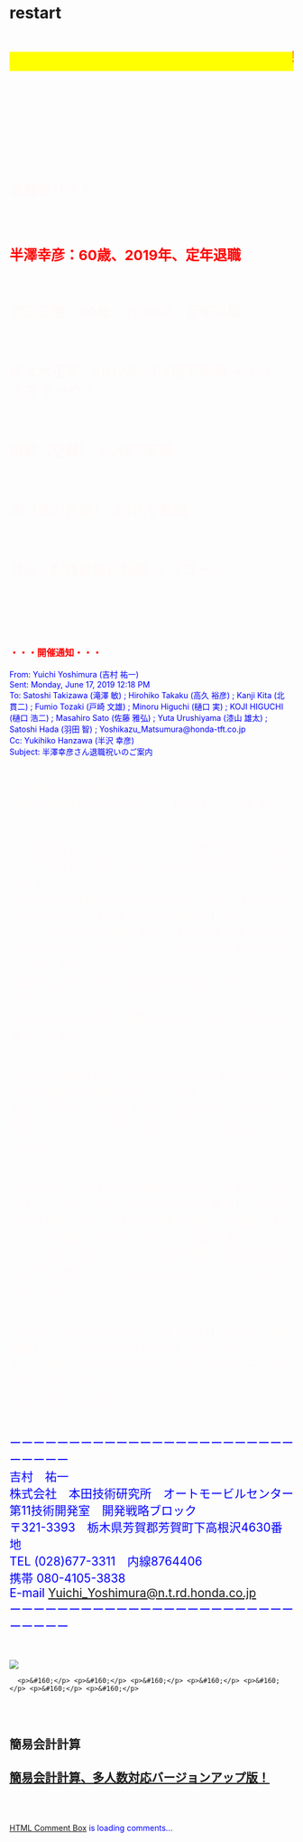 # restart
<html lang="ja">
 <head>
 <meta charset="UTF-8">
 <meta http-equiv="X-UA-Compatible" content="IE=EmulateIE10" />
 <title>再スタート</title>

<style type="text/css">
 p {
color: #fffafa;
font-size: 1.5em;
 }
 
<!--
 .red {color:#ff0000;}
 .grey {color:#ffffff; background:#999999;}
 .snow {color:#fffafa;}
 .yellow {color:#ff0000; background:#ffff00;}
 .blue {color:#0000ff;}
 .white {color:#ffffff; blinking;}
 .waku {border:2px dotted #99cc66;
　　　　　　line-height: 200%;
　　　　　　padding: 10px;}
 -->
 
 main {
background-color: rgba(255, 255, 255, 0.3);
}
 

/* 点滅 */
@keyframes blink {
  75% { opacity: 0.0; }
}
@-webkit-keyframes blink {
  75% { opacity: 0.0; }
}
#some-element {
  animation: blink 1s step-end infinite;
  -webkit-animation: blink 1s step-end infinite;
}

#wrap {background:none} /*PC用の背景はオフ*/
body::before {
  content:"";
  display:block;
  position:fixed;
  top:0;
  left:0;
  z-index:-1;
  width:100%;
  height:100vh;
  background:url(https://torokoid.github.io/mahoroba/96.JPG) center/cover no-repeat; /*fixedをトル！*/
  -webkit-background-size:cover;/*Android4*/
  }

@media	screen and (min-width: 540px),
	screen and (orientation: landscape) {
   p.note { display: none; }
}

</style>

</head>


<body onload="alert('長い間、お疲れ様でした！')" onunload="alert('再会の時まで、元気でお過ごしくださいませ〜(^o^)/')">
<p class="note">
  モバイル端末をお使いの場合は、画面を横向きにすると
  より見やすくご覧頂けます。
</p>

<h1><span class="yellow"><marquee behavior="left">!!! 1983年_HGT_7K配属者、定年退職祝いの記録 !!!</marquee></span></h1>
<p align="right"><marquee direction="right" scrollamount="20" width="30%">(^_^)/~hada</marquee></p>


<!-- ヘッダ -->
 <header>
 <!--
 <h2><span class="white"><strong><p>夏季休暇を利用して<a href="#" class="p">毎年<span><img src="https://torokoid.github.io/mahoroba/409.JPG" alt="毎年、"></span></a>お泊り会！</p></strong></span></h2>-->
 </header>
<!--
<p><span class="white"><strong> <p><a href="#" class="p">歴代の記録、<span><img src="https://torokoid.github.io/mahoroba/0216.JPG" alt="歴代の記録、"></span></a>年代のクリックで飛びます。<br/>戻るにはブラウザの戻るボタンで！ </p></strong></span></p>
<div style="background: url(https://torokoid.github.io/mahoroba/454.JPG) no-repeat top center; background-size:contain;">
<h1><span style="color:#ff0000; background-color:rgb(0,255,255,0.1)"><marquee behavior="alternate">
 <a href="https://torokoid.github.io/mahoroba_2018/">______2018年の記録</a> </marquee></span></h1>
<h1><span style="color:#ff0000; background-color:rgb(0,255,255,0.1)"><marquee behavior="alternate">
 <a href="https://torokoid.github.io/mahoroba_2017/">_____2017年の記録</a> </marquee></span></h1>
<h1><span style="color:#ff0000; background-color:rgb(0,255,255,0.1)"><marquee behavior="alternate">
 <a href="https://torokoid.github.io/mahoroba_2016/">____2016年の記録</a> </marquee></span></h1>
<h1><span style="color:#ff0000; background-color:rgb(0,255,255,0.1)"><marquee behavior="alternate">
 <a href="https://torokoid.github.io/mahoroba_2015/">___2015年の記録</a> </marquee></span></h1>
<h1><span style="color:#ff0000; background-color:rgb(0,255,255,0.1)"><marquee behavior="alternate">
 <a href="https://torokoid.github.io/mahoroba_2014/">__2014年の記録</a> </marquee></span></h1>
<h1><span style="color:#ff0000; background-color:rgb(0,255,255,0.1)"><marquee behavior="alternate">
 <a href="https://torokoid.github.io/mahoroba_2013/">_2013年の記録</a> </marquee></span></h1>
<h1><span style="color:#ff0000; background-color:rgb(0,255,255,0.1)"><marquee behavior="alternate">
 <a href="https://torokoid.github.io/mahoroba_2012/">2012年の記録</a> </marquee></span></h1>
<p>&#160;</p>
<p><h1><span style="color:#ff0000; background-color:rgb(0,255,255,0.5);"><marquee behavior="alternate"><a href="https://opa.cig2.imagegateway.net/s/cp/GtrPJYyVR4E" target="_blank">【番外編】2005(H17)年鮎パーティー</a> </marquee></span></h1></p>
<br/>
   <p>スタートは宇都宮駅、西口の川で鮎焼きしたのが始まりでした。2004年でしたか？</p>
<p>&#160;</p>

<p>宿泊予約は<a href="#" class="p">ム～さん<span><img src="https://torokoid.github.io/mahoroba/0240.JPG" alt="ム～さん"></span></a>のご尽力！
   <br/>
<a href="#" class="p">ス～さん、<span><img src="https://torokoid.github.io/mahoroba/6645.JPG" alt="ス～さん、"></span></a>いつも遠くからの運転、お気をつけて！</p>
      <h2> 
      <span class="blue"><strong><marquee behavior="alternate"> <a href="https://torokoid.github.io/mahoroba/181.JPG">毎年集まれることに感謝(^^)/ ← クリック！</a></marquee></strong></span></h2>
-->
      <p>&#160;</p> <p>&#160;</p>
  <h3>
      <p>退職者リスト</p><br>
<span class="blink"><font color="red">
	<h2>半澤幸彦：60歳、2019年、定年退職</h2></font></span><br>
      <p>渡辺正樹：60歳、2018年、定年退職</p><br>
      <p>佐々木正美：2012年、53歳で転職 → テイ・エス テック？</p><br>
      <p>紺野（空調）：20代で転職</p><br>
      <p>森（動力性能）：20代で転職</p><br>
      <p>前田：配属直後に転職 → ワコール</p><br>
  </h3>
 <br><br>
<main>
	<font color="red"><h3>・・・開催通知・・・</h3></font>
	 <font color="blue">	
From: Yuichi Yoshimura (吉村 祐一) <br>
Sent: Monday, June 17, 2019 12:18 PM<br>
To: Satoshi Takizawa (滝澤 敏) <satoshi_takizawa@n.t.rd.honda.co.jp>; Hirohiko Takaku (高久 裕彦) <hirohiko_takaku@n.t.rd.honda.co.jp>; Kanji Kita (北 貫二) <kanji_kita@n.t.rd.honda.co.jp>; Fumio Tozaki (戸崎 文雄) <fumio_tozaki@n.t.rd.honda.co.jp>; Minoru Higuchi (樋口 実) <minoru_higuchi@n.t.rd.honda.co.jp>; KOJI HIGUCHI (樋口 浩二) <koji_higuchi@hm.honda.co.jp>; Masahiro Sato (佐藤 雅弘) <masahiro_sato@n.t.rd.honda.co.jp>; Yuta Urushiyama (漆山 雄太) <yuta_urushiyama@n.t.rd.honda.co.jp>; Satoshi Hada (羽田 智) <satoshi_hada@n.t.rd.honda.co.jp>; Yoshikazu_Matsumura@honda-tft.co.jp<br>
Cc: Yukihiko Hanzawa (半沢 幸彦) <yukihiko_hanzawa@n.t.rd.honda.co.jp><br>
Subject: 半澤幸彦さん退職祝いのご案内<br><br>

1983年HGT7研配属の皆さんへ<br>
HGT11G開戦BLの吉村です、ご無沙汰しています。<br><br>

さて同期入社メンバーもそろそろ還暦を迎える方もおり、定年延長、退職、それぞれの道を選択していると思います。<br>
11G2BLの半澤幸彦さんにおかれましては、本年9月の誕生月をもって退職する道を選ばれました。<br>
そこでこれまでの活躍を称え、また今後の第二の人生での活躍を祈り、同期メンバーでの壮行会を企画しようと思います。<br>
僭越ではありますが、私が幹事を努めさせていただきます。<br>
ちなみに私は7月末で還暦を迎えますが、1年延長を申告しています。<br><br>

壮行会の日時はちょっと先ですが、8月30日(金)、場所は宇都宮駅近辺を予定しています。<br>
参加いただける方は本メールの投票ボタンをポチっと押していただきたく思います。もちろん返信メールでも結構です。<br><br>

余談ですが、半澤さんは退職にあたり、ファイナンシャルプランナーさんと数多くの相談を実施し、退職後の生活資金について綿密な計画を立案した模様です。<br>
これから退職する我々のために、有益な話をしていただけるものと期待します。金融庁試算の老後生活資金2000万円要についても真偽を語っていただけるものと思います。<br><br>

ちなみに、おいおい待てよ、半澤だけじゃないよ俺も退職だよ、という方がいれば申し出ください。<br>
また、都合により不参加となる方は、返信メールで近況を一報ください。<br>
以上よろしくお願いします。<br><br>

ーーーーーーーーーーーーーーーーーーーーーーーーーーーーー<br>
吉村　祐一<br>
株式会社　本田技術研究所　オートモービルセンター<br>
第11技術開発室　開発戦略ブロック<br>
〒321-3393　栃木県芳賀郡芳賀町下高根沢4630番地<br>
TEL (028)677-3311　内線8764406<br>
携帯 080-4105-3838<br>
E-mail Yuichi_Yoshimura@n.t.rd.honda.co.jp<br>
ーーーーーーーーーーーーーーーーーーーーーーーーーーーーー<br><br>
</font>
</main>
 
 <img src="https://peyng.github.io/restart/キャプチャ.JPG">
 
      <p>&#160;</p> <p>&#160;</p> <p>&#160;</p> <p>&#160;</p> <p>&#160;</p> <p>&#160;</p> <p>&#160;</p>
 <!--     <section>
<h2>おまけ、宇都宮とさいたまの天気予報（ときどき上下が入れ替わるので注意！）</h2>
<div class="mamewaza_weather"><div><div class="mamewaza_weather_exp"><span class="mamewaza_assembled">assembled by <a href="http://mamewaza.com/tools/" target="_blank" rel="nofollow">まめわざ</a></span></div></div></div><script type="text/javascript" src="https://mamewaza.net/weather.js?151209"></script><script type="text/javascript">mamewaza_weather({layout:"horizontal",when:"7days",explanation:true,region:"110010",style:"div.mamewaza_weather > div{background-color:#66ff99;}div.mamewaza_weather th,div.mamewaza_weather td,div.mamewaza_weather div.mamewaza_weather_exp{padding:10px;}div.mamewaza_weather > div{padding:10px;font-size:14px;}div.mamewaza_weather th,div.mamewaza_weather td{border:none;border-bottom:1px dashed #eeeeee;}div.mamewaza_weather,div.mamewaza_weather a{color:#000;}div.mamewaza_weather span.mamewaza_weather_icon{color:inherit;font-size:36px;text-shadow:none;}div.mamewaza_weather div.mamewaza_weather_exp,div.mamewaza_weather div.mamewaza_weather_exp a{color:#000000;font-size:12px;}div.mamewaza_weather td.mamewaza_weather_sat,div.mamewaza_weather td.mamewaza_weather_sat span.mamewaza_weather_icon{color:#00f;}div.mamewaza_weather td.mamewaza_weather_sun,div.mamewaza_weather td.mamewaza_weather_sun span.mamewaza_weather_icon{color:#f00;}",css:"div.mamewaza_weather > div{background-color:#66ff99;}div.mamewaza_weather th,div.mamewaza_weather td,div.mamewaza_weather div.mamewaza_weather_exp{padding:10px;}div.mamewaza_weather > div{padding:10px;font-size:14px;}div.mamewaza_weather th,div.mamewaza_weather td{border:none;border-bottom:1px dashed #eeeeee;}div.mamewaza_weather,div.mamewaza_weather a{color:#000;}div.mamewaza_weather span.mamewaza_weather_icon{color:inherit;font-size:36px;text-shadow:none;}div.mamewaza_weather div.mamewaza_weather_exp,div.mamewaza_weather div.mamewaza_weather_exp a{color:#000000;font-size:12px;}div.mamewaza_weather td.mamewaza_weather_sat,div.mamewaza_weather td.mamewaza_weather_sat span.mamewaza_weather_icon{color:#00f;}div.mamewaza_weather td.mamewaza_weather_sun,div.mamewaza_weather td.mamewaza_weather_sun span.mamewaza_weather_icon{color:#f00;}"})</script> 
 
<div class="mamewaza_weather"><div><div class="mamewaza_weather_exp"><span class="mamewaza_assembled">assembled by <a href="http://mamewaza.com/tools/" target="_blank" rel="nofollow">まめわざ</a></span></div></div></div><script type="text/javascript" src="https://mamewaza.net/weather.js?151209"></script><script type="text/javascript">mamewaza_weather({layout:"horizontal",when:"7days",explanation:true,region:"090010",style:"div.mamewaza_weather > div{background-color:#00ff99;background-image:-webkit-gradient(linear,left top,left bottom,from(rgba(255,255,255,0.7)),to(rgba(255,255,255,0)));background-image:-webkit-linear-gradient(top,rgba(255,255,255,0.7),rgba(255,255,255,0));background-image:linear-gradient(to bottom,rgba(255,255,255,0.7),rgba(255,255,255,0));background-position:0 0;background-repeat:repeat;background-size:auto auto;}div.mamewaza_weather th,div.mamewaza_weather td,div.mamewaza_weather div.mamewaza_weather_exp{padding:10px;}div.mamewaza_weather > div{padding:10px;border:4px solid #00ff99;border-image:url('data:image/svg+xml,%3C%3Fxml%20version%3D%221.0%22%20encoding%3D%22utf-8%22%3F%3E%0A%3Csvg%20viewBox%3D%220%200%2032%2032%22%20version%3D%221.1%22%20xmlns%3D%22http%3A%2F%2Fwww.w3.org%2F2000%2Fsvg%22%20width%3D%2232px%22%20height%3D%2232px%22%3E%0A%3Cpath%20d%3D%22M%2016%2028%20C%2020.5034%2028%2024.657%2029.4884%2028%2032%20C%2028%2029.7908%2029.7908%2028%2032%2028%20C%2029.4884%2024.657%2028%2020.5034%2028%2016%20C%2028%2011.4966%2029.4884%207.343%2032%204%20C%2029.7908%204%2028%202.2092%2028%200%20C%2024.657%202.5116%2020.5034%204%2016%204%20C%2011.4966%204%207.343%202.5116%204%200%20C%204%202.2092%202.2092%204%200%204%20C%202.5116%207.343%204%2011.4966%204%2016%20C%204%2020.5034%202.5116%2024.657%200%2028%20C%202.2092%2028%204%2029.7908%204%2032%20C%207.343%2029.4884%2011.4966%2028%2016%2028%20Z%22%20fill%3D%22%2300ff99%22%2F%3E%0A%3C%2Fsvg%3E') 4/1/1 round;font-size:14px;}div.mamewaza_weather th,div.mamewaza_weather td{border:none;border-bottom:1px dashed #0099ff;}div.mamewaza_weather,div.mamewaza_weather a{color:#0066ff;}div.mamewaza_weather span.mamewaza_weather_icon{color:#3366ff;font-size:36px;text-shadow:#ffffff 0 0 1px,#ffffff 0 0 1px,#ffffff 0 0 1px,#ffffff 0 0 1px,#ffffff 0 0 1px,#ffffff 0 0 2px,#ffffff 0 0 2px,#ffffff 0 0 2px,#ffffff 0 0 2px,#ffffff 0 0 2px,#3366ff 0 0 3px,#3366ff 0 0 3px,#3366ff 0 0 3px,#3366ff 0 0 3px,#3366ff 0 0 3px,#3366ff 0 0 3px,#3366ff 0 0 3px,#3366ff 0 0 3px,#3366ff 0 0 3px,#3366ff 0 0 3px;}div.mamewaza_weather div.mamewaza_weather_exp,div.mamewaza_weather div.mamewaza_weather_exp a{color:#000000;font-size:12px;}div.mamewaza_weather td.mamewaza_weather_sat,div.mamewaza_weather td.mamewaza_weather_sat span.mamewaza_weather_icon{color:#ff6600;}div.mamewaza_weather td.mamewaza_weather_sun,div.mamewaza_weather td.mamewaza_weather_sun span.mamewaza_weather_icon{color:#f00;}"})</script>
</section>-->
<!--      <section>
<h2>気象庁、高解像度降水ナウキャスト</h2>
 <iframe src="https://www.jma.go.jp/jp/highresorad/" width="600" height="450" frameborder="0" style="border:0" allowfullscreen></iframe>
       </section>-->
   <p>&#160;</p>
 <section>
 <h2>簡易会計計算</h2>
       </section>
 <section><h2>
 <a href="https://torokoid.github.io/seisan-2/" target="_blank">簡易会計計算、多人数対応バージョンアップ版！</a>
  </h2>  </section>
       <p>&#160;</p>
<section><span class="blue">
<!-- begin wwww.htmlcommentbox.com -->
 <div id="HCB_comment_box"><a href="http://www.htmlcommentbox.com">HTML Comment Box</a> is loading comments...</div>
 <link rel="stylesheet" type="text/css" href="//www.htmlcommentbox.com/static/skins/bootstrap/twitter-bootstrap.css?v=0" />
 <script type="text/javascript" id="hcb"> /*<!--*/ if(!window.hcb_user){hcb_user={};} (function(){var s=document.createElement("script"), l=hcb_user.PAGE || (""+window.location).replace(/'/g,"%27"), h="//www.htmlcommentbox.com";s.setAttribute("type","text/javascript");s.setAttribute("src", h+"/jread?page="+encodeURIComponent(l).replace("+","%2B")+"&opts=16862&num=10&ts=1549107119172");if (typeof s!="undefined") document.getElementsByTagName("head")[0].appendChild(s);})(); /*-->*/ </script>
<!-- end www.htmlcommentbox.com -->
</span></section>
       
       
<p>&#160;</p><p>&#160;</p>

<p>&#160;</p><p>&#160;</p><p>&#160;</p><p>&#160;</p><p>&#160;</p><p>&#160;</p><p>&#160;</p>
       <p>&#160;</p><p>&#160;</p><p>&#160;</p><p>&#160;</p><p>&#160;</p><p>&#160;</p><p>&#160;</p><p>&#160;</p>
      
<p align="right"><marquee direction="left" scrollamount="10" width="80%">まほろばの里、ロッジ全景、2016/08/12 06:32撮影 ~~~ (^^)/</marquee></p>
<!-- フッタ -->
 <footer>
 Copyright 2019/07/08 S.Hada
 </footer>
